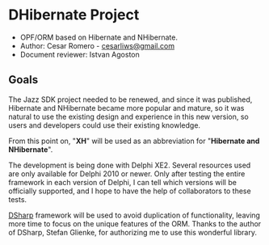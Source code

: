 # DHibernate Project #

  * OPF/ORM based on Hibernate and NHibernate.
  * Author: Cesar Romero - cesarliws@gmail.com
  * Document reviewer: Istvan Agoston

## Goals ##

The Jazz SDK project needed to be renewed, and since it was published, Hibernate and NHibernate became more popular and mature, so it was natural to use the existing design and experience in this new version, so users and developers could use their existing knowledge.

From this point on, "**XH**" will be used as an abbreviation for "**Hibernate and NHibernate**".

The development is being done with Delphi XE2. Several resources used are only available for Delphi 2010 or newer. Only after testing the entire framework in each version of Delphi, I can tell which versions will be officially supported, and I hope to have the help of collaborators to these tests.

[DSharp](http://code.google.com/p/delphisorcery) framework will be used to avoid duplication of functionality, leaving more time to focus on the unique features of the ORM. Thanks to the author of DSharp, Stefan Glienke, for authorizing me to use this wonderful library.